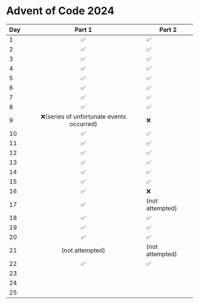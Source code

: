 # Advent of Code 2024

| Day |                  Part 1                  | Part 2          | 
|:----|:----------------------------------------:|-----------------| 
| 1   |                    ✅                     | ✅               | 
| 2   |                    ✅                     | ✅               | 
| 3   |                    ✅                     | ✅               | 
| 4   |                    ✅                     | ✅               | 
| 5   |                    ✅                     | ✅               | 
| 6   |                    ✅                     | ✅               | 
| 7   |                    ✅                     | ✅               | 
| 8   |                    ✅                     | ✅               | 
| 9   | ❌(series of unfortunate events occurred) | ❌               | 
| 10  |                    ✅                     | ✅               | 
| 11  |                    ✅                     | ✅               | 
| 12  |                    ✅                     | ✅               | 
| 13  |                    ✅                     | ✅               | 
| 14  |                    ✅                     | ✅               | 
| 15  |                    ✅                     | ✅               |
| 16  |                    ✅                     | ❌               |
| 17  |                    ✅                     | (not attempted) |
| 18  |                    ✅                     | ✅               |
| 19  |                    ✅                     | ✅               |
| 20  |                    ✅                     | ✅               |
| 21  |             (not attempted)              | (not attempted) |
| 22  |                    ✅                     | ✅               |
| 23  |                                          |                 |
| 24  |                                          |                 |
| 25  |                                          |                 |
